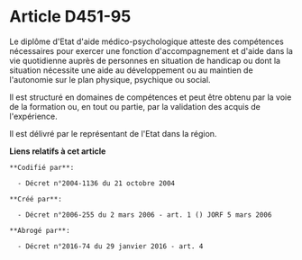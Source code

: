 # Article D451-95

Le diplôme d'Etat d'aide médico-psychologique atteste des compétences nécessaires pour exercer une fonction d'accompagnement
et d'aide dans la vie quotidienne auprès de personnes en situation de handicap ou dont la situation nécessite une aide au
développement ou au maintien de l'autonomie sur le plan physique, psychique ou social.

Il est structuré en domaines de compétences et peut être obtenu par la voie de la formation ou, en tout ou partie, par la
validation des acquis de l'expérience.

Il est délivré par le représentant de l'Etat dans la région.

**Liens relatifs à cet article**

	**Codifié par**:

	  - Décret n°2004-1136 du 21 octobre 2004

	**Créé par**:

	  - Décret n°2006-255 du 2 mars 2006 - art. 1 () JORF 5 mars 2006

	**Abrogé par**:

	  - Décret n°2016-74 du 29 janvier 2016 - art. 4

